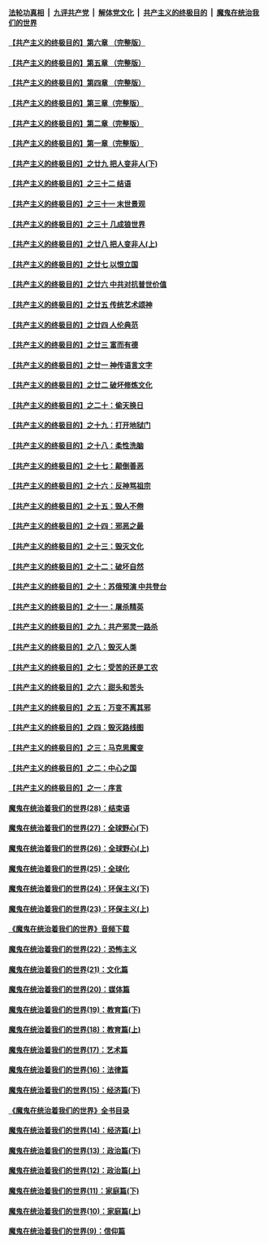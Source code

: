 ####  [法轮功真相](../../../../basic/blob/master/README.md?t=06032101) &nbsp;|&nbsp; [九评共产党](../../../../9ping.md/blob/master/README.md?t=06032101) &nbsp;|&nbsp; [解体党文化](../../../../jtdwh.md/blob/master/README.md?t=06032101)  &nbsp;|&nbsp; [共产主义的终极目的](../../../../gczydzjmd.md/blob/master/README.md?t=06032101) &nbsp;|&nbsp; [魔鬼在统治我们的世界](../../../../mgztzwmdsj.md/blob/master/README.md?t=06032101) 

#### [【共产主义的终极目的】第六章 （完整版）](../pages/nsc422/n11428913.md?t=06032101) 

#### [【共产主义的终极目的】第五章 （完整版）](../pages/nsc422/n11428912.md?t=06032101) 

#### [【共产主义的终极目的】第四章 （完整版）](../pages/nsc422/n11428907.md?t=06032101) 

#### [【共产主义的终极目的】第三章（完整版）](../pages/nsc422/n11428848.md?t=06032101) 

#### [【共产主义的终极目的】第二章（完整版）](../pages/nsc422/n11428831.md?t=06032101) 

#### [【共产主义的终极目的】第一章（完整版）](../pages/nsc422/n11417651.md?t=06032101) 

#### [【共产主义的终极目的】之廿九 把人变非人(下)](../pages/nsc422/n11344140.md?t=06032101) 

#### [【共产主义的终极目的】之三十二 结语](../pages/nsc422/n11360535.md?t=06032101) 

#### [【共产主义的终极目的】之三十一 末世景观](../pages/nsc422/n11351129.md?t=06032101) 

#### [【共产主义的终极目的】之三十 几成狼世界](../pages/nsc422/n11348280.md?t=06032101) 

#### [【共产主义的终极目的】之廿八 把人变非人(上)](../pages/nsc422/n11340492.md?t=06032101) 

#### [【共产主义的终极目的】之廿七 以恨立国](../pages/nsc422/n11336944.md?t=06032101) 

#### [【共产主义的终极目的】之廿六 中共对抗普世价值](../pages/nsc422/n11324785.md?t=06032101) 

#### [【共产主义的终极目的】之廿五 传统艺术颂神](../pages/nsc422/n11296396.md?t=06032101) 

#### [【共产主义的终极目的】之廿四 人伦典范](../pages/nsc422/n11296397.md?t=06032101) 

#### [【共产主义的终极目的】之廿三 富而有德](../pages/nsc422/n11283598.md?t=06032101) 

#### [【共产主义的终极目的】之廿一 神传语言文字](../pages/nsc422/n11263265.md?t=06032101) 

#### [【共产主义的终极目的】之廿二 破坏修炼文化](../pages/nsc422/n11245728.md?t=06032101) 

#### [【共产主义的终极目的】之二十：偷天换日](../pages/nsc422/n11238846.md?t=06032101) 

#### [【共产主义的终极目的】之十九：打开地狱门](../pages/nsc422/n11206376.md?t=06032101) 

#### [【共产主义的终极目的】之十八：柔性洗脑](../pages/nsc422/n11199994.md?t=06032101) 

#### [【共产主义的终极目的】之十七：颠倒善恶](../pages/nsc422/n11179782.md?t=06032101) 

#### [【共产主义的终极目的】之十六：反神骂祖宗](../pages/nsc422/n11166798.md?t=06032101) 

#### [【共产主义的终极目的】之十五：毁人不倦](../pages/nsc422/n11166792.md?t=06032101) 

#### [【共产主义的终极目的】之十四：邪恶之最](../pages/nsc422/n11150249.md?t=06032101) 

#### [【共产主义的终极目的】之十三：毁灭文化](../pages/nsc422/n11135227.md?t=06032101) 

#### [【共产主义的终极目的】之十二：破坏自然](../pages/nsc422/n11135214.md?t=06032101) 

#### [【共产主义的终极目的】之十：苏俄预演 中共登台](../pages/nsc422/n11118424.md?t=06032101) 

#### [【共产主义的终极目的】之十一：屠杀精英](../pages/nsc422/n11118442.md?t=06032101) 

#### [【共产主义的终极目的】之九：共产邪灵一路杀](../pages/nsc422/n11114139.md?t=06032101) 

#### [【共产主义的终极目的】之八：毁灭人类](../pages/nsc422/n11108503.md?t=06032101) 

#### [【共产主义的终极目的】之七：受苦的还是工农](../pages/nsc422/n11101809.md?t=06032101) 

#### [【共产主义的终极目的】之六：甜头和苦头](../pages/nsc422/n11096971.md?t=06032101) 

#### [【共产主义的终极目的】之五：万变不离其邪](../pages/nsc422/n11091285.md?t=06032101) 

#### [【共产主义的终极目的】之四：毁灭路线图](../pages/nsc422/n11086284.md?t=06032101) 

#### [【共产主义的终极目的】之三：马克思魔变](../pages/nsc422/n11061941.md?t=06032101) 

#### [【共产主义的终极目的】之二：中心之国](../pages/nsc422/n11047728.md?t=06032101) 

#### [【共产主义的终极目的】之一：序言](../pages/nsc422/n11086077.md?t=06032101) 

#### [魔鬼在统治着我们的世界(28)：结束语](../pages/nsc422/n10936246.md?t=06032101) 

#### [魔鬼在统治着我们的世界(27)：全球野心(下)](../pages/nsc422/n10928319.md?t=06032101) 

#### [魔鬼在统治着我们的世界(26)：全球野心(上)](../pages/nsc422/n10900318.md?t=06032101) 

#### [魔鬼在统治着我们的世界(25)：全球化](../pages/nsc422/n10788205.md?t=06032101) 

#### [魔鬼在统治着我们的世界(24)：环保主义(下)](../pages/nsc422/n10695307.md?t=06032101) 

#### [魔鬼在统治着我们的世界(23)：环保主义(上)](../pages/nsc422/n10688613.md?t=06032101) 

#### [《魔鬼在统治着我们的世界》音频下载](../pages/nsc422/n10635553.md?t=06032101) 

#### [魔鬼在统治着我们的世界(22)：恐怖主义](../pages/nsc422/n10614727.md?t=06032101) 

#### [魔鬼在统治着我们的世界(21)：文化篇](../pages/nsc422/n10597706.md?t=06032101) 

#### [魔鬼在统治着我们的世界(20)：媒体篇](../pages/nsc422/n10586579.md?t=06032101) 

#### [魔鬼在统治着我们的世界(19)：教育篇(下)](../pages/nsc422/n10564808.md?t=06032101) 

#### [魔鬼在统治着我们的世界(18)：教育篇(上)](../pages/nsc422/n10526970.md?t=06032101) 

#### [魔鬼在统治着我们的世界(17)：艺术篇](../pages/nsc422/n10499093.md?t=06032101) 

#### [魔鬼在统治着我们的世界(16)：法律篇](../pages/nsc422/n10485969.md?t=06032101) 

#### [魔鬼在统治着我们的世界(15)：经济篇(下)](../pages/nsc422/n10469975.md?t=06032101) 

#### [《魔鬼在统治着我们的世界》全书目录](../pages/nsc422/n10464261.md?t=06032101) 

#### [魔鬼在统治着我们的世界(14)：经济篇(上)](../pages/nsc422/n10457370.md?t=06032101) 

#### [魔鬼在统治着我们的世界(13)：政治篇(下)](../pages/nsc422/n10448270.md?t=06032101) 

#### [魔鬼在统治着我们的世界(12)：政治篇(上)](../pages/nsc422/n10444576.md?t=06032101) 

#### [魔鬼在统治着我们的世界(11)：家庭篇(下)](../pages/nsc422/n10440961.md?t=06032101) 

#### [魔鬼在统治着我们的世界(10)：家庭篇(上)](../pages/nsc422/n10435448.md?t=06032101) 

#### [魔鬼在统治着我们的世界(9)：信仰篇](../pages/nsc422/n10432159.md?t=06032101) 

